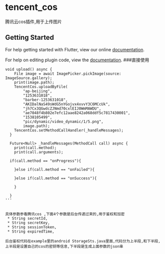# tencent_cos

腾讯云cos插件,用于上传图片

## Getting Started

For help getting started with Flutter, view our online
[documentation](https://flutter.io/).

For help on editing plugin code, view the [documentation](https://flutter.io/developing-packages/#edit-plugin-package).
###直接使用
```
void upload() async {
    File image = await ImagePicker.pickImage(source: ImageSource.gallery);
    print(image.path);
    TencentCos.uploadByFile(
        "ap-beijing",
        "1253631018",
        "barber-1253631018",
        "AKIDalNaS49sWdG5nYGojvx4xvvY3C6MCcUk",
        "jh7Cx3QGwdcZJNmd70cxlEIJ0WmMAWDU",
        "ae7048f4b802e7efc12aae8242a068ddf5c7817430001",
        "1538105499",
        "pic/dynamic/video_dynamic/1/5.png",
        image.path);
    TencentCos.setMethodCallHandler(_handleMessages);
  }

  Future<Null> _handleMessages(MethodCall call) async {
    print(call.method);
    print(call.arguments);
    
  if(call.method == "onProgress"){

    }else if(call.method == "onFailed"){

    }else if(call.method == "onSuccess"){

    }

  }
'''

  
具体参数参看腾讯cos ,下面4个参数是后台传递过来的,用于鉴权和加密
 * String secretId,
 * String secretKey,
 * String sessionToken,
 * String expiredTime,
 
后台鉴权代码在example里的android StorageSts.java里面,代码分为上半段,和下半段,上半段是设置自己的cos的密钥等信息,下半段是生成上面参数的json串

